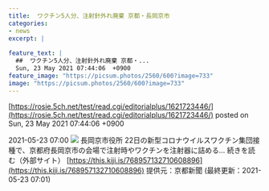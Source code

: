 ```yaml
---
title:  ワクチン5人分、注射針外れ廃棄 京都・長岡京市  
categories:
- news
excerpt: |
  
feature_text: |
  ##  ワクチン5人分、注射針外れ廃棄 京都・...
  Sun, 23 May 2021 07:44:06  +0900
feature_image: "https://picsum.photos/2560/600?image=733"
image: "https://picsum.photos/2560/600?image=733"
---
```


[https://rosie.5ch.net/test/read.cgi/editorialplus/1621723446/](https://rosie.5ch.net/test/read.cgi/editorialplus/1621723446/)
posted on Sun, 23 May 2021 07:44:06  +0900

<!--more-->

2021-05-23 07:00 ![](https://contents.oricon.co.jp/upimg/article/3/1523/1523068/detail/img400/e0408dd9bcd1669368b05e821cf919959c4a0704b91e50d8902185e30d41bf85.jpg) 長岡京市役所 22日の新型コロナウイルスワクチン集団接種で、京都府長岡京市の会場で注射時やワクチンを注射器に詰める... 続きを読む（外部サイト） [https://this.kiji.is/768957132710608896](https://this.kiji.is/768957132710608896) 提供元：京都新聞 (最終更新：2021-05-23 07:01)
